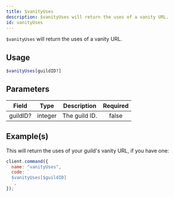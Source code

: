 ```yaml
---
title: $vanityUses
description: $vanityUses will return the uses of a vanity URL.
id: vanityUses
---
```


`$vanityUses` will return the uses of a vanity URL.

## Usage

```php
$vanityUses[guildID?]
```

## Parameters

| Field    | Type    | Description   | Required |
| -------- | ------- | ------------- | :------: |
| guildID? | integer | The guild ID. |  false   |

## Example(s)

This will return the uses of your guild's vanity URL, if you have one:

```javascript
client.command({
  name: "vanityUses",
  code: `
  $vanityUses[$guildID]
  `,
});
```
